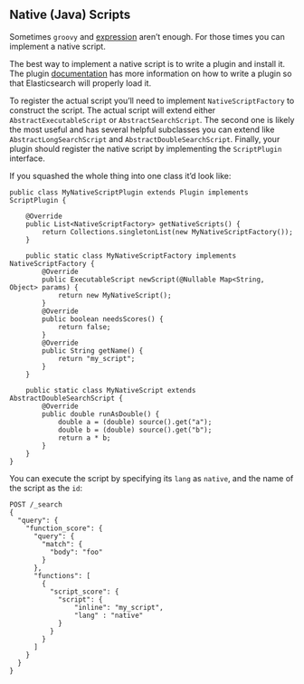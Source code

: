 ## Native (Java) Scripts

Sometimes `groovy` and [expression](modules-scripting-expression.html) aren’t enough. For those times you can implement a native script.

The best way to implement a native script is to write a plugin and install it. The plugin [documentation](https://www.elastic.co/guide/en/elasticsearch/plugins/5.4/plugin-authors.html) has more information on how to write a plugin so that Elasticsearch will properly load it.

To register the actual script you’ll need to implement `NativeScriptFactory` to construct the script. The actual script will extend either `AbstractExecutableScript` or `AbstractSearchScript`. The second one is likely the most useful and has several helpful subclasses you can extend like `AbstractLongSearchScript` and `AbstractDoubleSearchScript`. Finally, your plugin should register the native script by implementing the `ScriptPlugin` interface.

If you squashed the whole thing into one class it’d look like:
    
    
    public class MyNativeScriptPlugin extends Plugin implements ScriptPlugin {
    
        @Override
        public List<NativeScriptFactory> getNativeScripts() {
            return Collections.singletonList(new MyNativeScriptFactory());
        }
    
        public static class MyNativeScriptFactory implements NativeScriptFactory {
            @Override
            public ExecutableScript newScript(@Nullable Map<String, Object> params) {
                return new MyNativeScript();
            }
            @Override
            public boolean needsScores() {
                return false;
            }
            @Override
            public String getName() {
                return "my_script";
            }
        }
    
        public static class MyNativeScript extends AbstractDoubleSearchScript {
            @Override
            public double runAsDouble() {
                double a = (double) source().get("a");
                double b = (double) source().get("b");
                return a * b;
            }
        }
    }

You can execute the script by specifying its `lang` as `native`, and the name of the script as the `id`:
    
    
    POST /_search
    {
      "query": {
        "function_score": {
          "query": {
            "match": {
              "body": "foo"
            }
          },
          "functions": [
            {
              "script_score": {
                "script": {
                    "inline": "my_script",
                    "lang" : "native"
                }
              }
            }
          ]
        }
      }
    }
